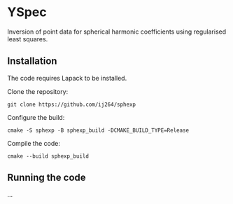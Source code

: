 # YSpec

Inversion of point data for spherical harmonic coefficients using regularised least squares. 

## Installation

The code requires Lapack to be installed.

Clone the repository:

`git clone https://github.com/ij264/sphexp`

Configure the build:

`cmake -S sphexp -B sphexp_build -DCMAKE_BUILD_TYPE=Release`

Compile the code:

`cmake --build sphexp_build`

## Running the code

...